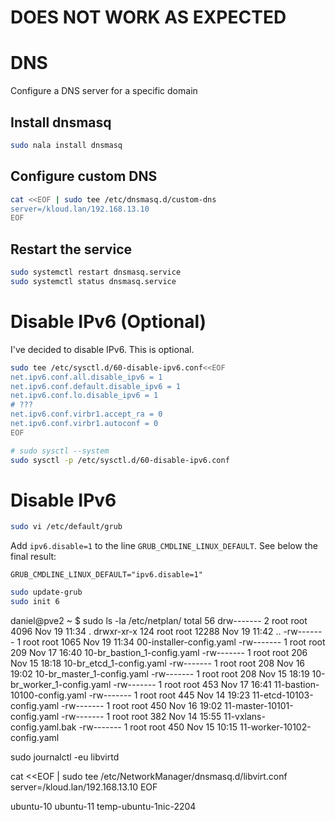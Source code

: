 # DOES NOT WORK AS EXPECTED

# DNS
Configure a DNS server for a specific domain

## Install dnsmasq
```sh
sudo nala install dnsmasq
```

## Configure custom DNS
```sh
cat <<EOF | sudo tee /etc/dnsmasq.d/custom-dns
server=/kloud.lan/192.168.13.10
EOF
```

## Restart the service
```sh
sudo systemctl restart dnsmasq.service
sudo systemctl status dnsmasq.service
```


# Disable IPv6 (Optional)
I've decided to disable IPv6. This is optional.
```sh
sudo tee /etc/sysctl.d/60-disable-ipv6.conf<<EOF
net.ipv6.conf.all.disable_ipv6 = 1
net.ipv6.conf.default.disable_ipv6 = 1
net.ipv6.conf.lo.disable_ipv6 = 1
# ??? 
net.ipv6.conf.virbr1.accept_ra = 0
net.ipv6.conf.virbr1.autoconf = 0
EOF

# sudo sysctl --system
sudo sysctl -p /etc/sysctl.d/60-disable-ipv6.conf
``` 

# Disable IPv6
```sh
sudo vi /etc/default/grub
```

Add `ipv6.disable=1` to the line `GRUB_CMDLINE_LINUX_DEFAULT`. See below the final result:
```
GRUB_CMDLINE_LINUX_DEFAULT="ipv6.disable=1"
```

```sh
sudo update-grub
sudo init 6
```


daniel@pve2 ~ $ sudo ls -la /etc/netplan/
total 56
drw-------   2 root root  4096 Nov 19 11:34 .
drwxr-xr-x 124 root root 12288 Nov 19 11:42 ..
-rw-------   1 root root  1065 Nov 19 11:34 00-installer-config.yaml
-rw-------   1 root root   209 Nov 17 16:40 10-br_bastion_1-config.yaml
-rw-------   1 root root   206 Nov 15 18:18 10-br_etcd_1-config.yaml
-rw-------   1 root root   208 Nov 16 19:02 10-br_master_1-config.yaml
-rw-------   1 root root   208 Nov 15 18:19 10-br_worker_1-config.yaml
-rw-------   1 root root   453 Nov 17 16:41 11-bastion-10100-config.yaml
-rw-------   1 root root   445 Nov 14 19:23 11-etcd-10103-config.yaml
-rw-------   1 root root   450 Nov 16 19:02 11-master-10101-config.yaml
-rw-------   1 root root   382 Nov 14 15:55 11-vxlans-config.yaml.bak
-rw-------   1 root root   450 Nov 15 10:15 11-worker-10102-config.yaml

sudo journalctl -eu libvirtd

cat <<EOF | sudo tee /etc/NetworkManager/dnsmasq.d/libvirt.conf
server=/kloud.lan/192.168.13.10
EOF

ubuntu-10
ubuntu-11
temp-ubuntu-1nic-2204

